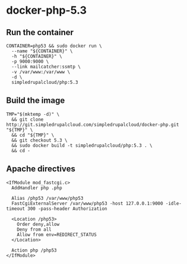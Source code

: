# docker-php-5.3

## Run the container

    CONTAINER=php53 && sudo docker run \
      --name "${CONTAINER}" \
      -h "${CONTAINER}" \
      -p 9000:9000 \
      --link mailcatcher:ssmtp \
      -v /var/www:/var/www \
      -d \
      simpledrupalcloud/php:5.3

## Build the image

    TMP="$(mktemp -d)" \
      && git clone http://git.simpledrupalcloud.com/simpledrupalcloud/docker-php.git "${TMP}" \
      && cd "${TMP}" \
      && git checkout 5.3 \
      && sudo docker build -t simpledrupalcloud/php:5.3 . \
      && cd -

## Apache directives

    <IfModule mod_fastcgi.c>
      AddHandler php .php

      Alias /php53 /var/www/php53
      FastCgiExternalServer /var/www/php53 -host 127.0.0.1:9000 -idle-timeout 300 -pass-header Authorization

      <Location /php53>
        Order deny,allow
        Deny from all
        Allow from env=REDIRECT_STATUS
      </Location>

      Action php /php53
    </IfModule>
